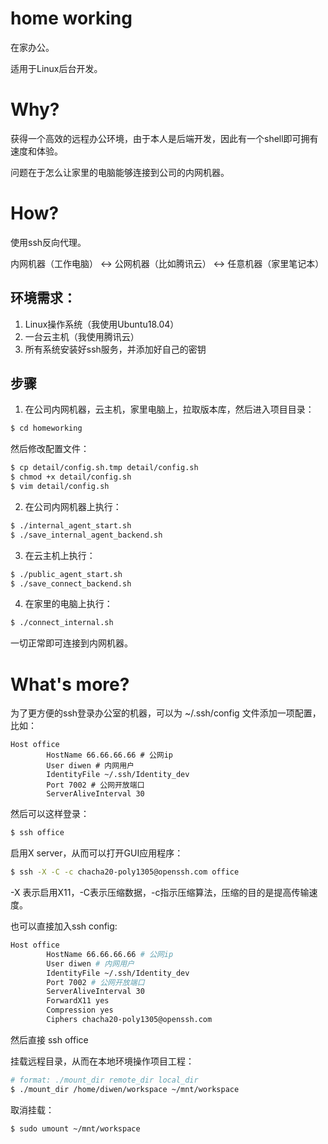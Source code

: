 # home working

在家办公。

适用于Linux后台开发。

# Why?

获得一个高效的远程办公环境，由于本人是后端开发，因此有一个shell即可拥有速度和体验。

问题在于怎么让家里的电脑能够连接到公司的内网机器。

# How?

使用ssh反向代理。

内网机器（工作电脑） <-> 公网机器（比如腾讯云） <-> 任意机器（家里笔记本）

## 环境需求：

1. Linux操作系统（我使用Ubuntu18.04）
2. 一台云主机（我使用腾讯云）
3. 所有系统安装好ssh服务，并添加好自己的密钥

## 步骤

1. 在公司内网机器，云主机，家里电脑上，拉取版本库，然后进入项目目录：

```bash
$ cd homeworking
```

然后修改配置文件：

```bash
$ cp detail/config.sh.tmp detail/config.sh
$ chmod +x detail/config.sh
$ vim detail/config.sh
```

2. 在公司内网机器上执行：

```bash
$ ./internal_agent_start.sh
$ ./save_internal_agent_backend.sh
```

3. 在云主机上执行：

```bash
$ ./public_agent_start.sh
$ ./save_connect_backend.sh
```

4. 在家里的电脑上执行：

```bash
$ ./connect_internal.sh
```

一切正常即可连接到内网机器。

# What's more?

为了更方便的ssh登录办公室的机器，可以为 ~/.ssh/config 文件添加一项配置，比如：

```ssh
Host office
        HostName 66.66.66.66 # 公网ip
        User diwen # 内网用户
        IdentityFile ~/.ssh/Identity_dev
        Port 7002 # 公网开放端口
        ServerAliveInterval 30
```

然后可以这样登录：

```bash
$ ssh office
```

启用X server，从而可以打开GUI应用程序：

```bash
$ ssh -X -C -c chacha20-poly1305@openssh.com office
```
-X 表示启用X11，-C表示压缩数据，-c指示压缩算法，压缩的目的是提高传输速度。

也可以直接加入ssh config:

```bash
Host office
        HostName 66.66.66.66 # 公网ip
        User diwen # 内网用户
        IdentityFile ~/.ssh/Identity_dev
        Port 7002 # 公网开放端口
        ServerAliveInterval 30
        ForwardX11 yes 
        Compression yes 
        Ciphers chacha20-poly1305@openssh.com
```

然后直接 ssh office

挂载远程目录，从而在本地环境操作项目工程：

```bash
# format: ./mount_dir remote_dir local_dir
$ ./mount_dir /home/diwen/workspace ~/mnt/workspace
```

取消挂载：

```bash
$ sudo umount ~/mnt/workspace
```
